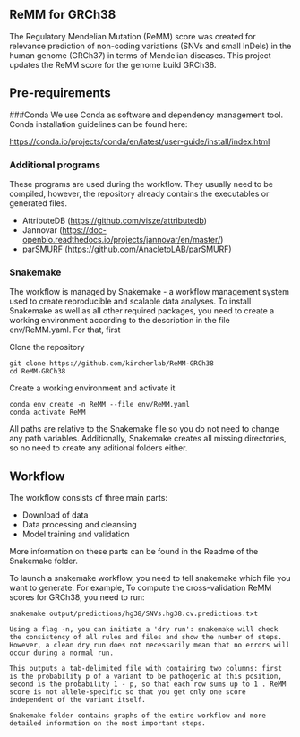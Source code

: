 ## ReMM for GRCh38

The Regulatory Mendelian Mutation (ReMM) score was created for relevance prediction of non-coding variations (SNVs and small InDels) in the human genome (GRCh37) in terms of Mendelian diseases. This project updates the ReMM score for the genome build GRCh38.

## Pre-requirements

###Conda
We use Conda as software and dependency management tool. Conda installation guidelines can be found here:

https://conda.io/projects/conda/en/latest/user-guide/install/index.html

### Additional programs
These programs are used during the workflow. They usually need to be compiled, however, the repository already contains the executables or generated files.

- AttributeDB (https://github.com/visze/attributedb)
- Jannovar (https://doc-openbio.readthedocs.io/projects/jannovar/en/master/)
- parSMURF (https://github.com/AnacletoLAB/parSMURF)

### Snakemake

The workflow is managed by Snakemake - a workflow management system used to create reproducible and scalable data analyses. To install Snakemake as well as all other required packages, you need to create a working environment according to the description in the file env/ReMM.yaml. For that, first

Clone the repository
```
git clone https://github.com/kircherlab/ReMM-GRCh38
cd ReMM-GRCh38

```

Create a working environment and activate it

```
conda env create -n ReMM --file env/ReMM.yaml
conda activate ReMM
```

All paths are relative to the Snakemake file so you do not need to change any path variables. Additionally, Snakemake creates all missing directories, so no need to create any aditional folders either.

## Workflow

The workflow consists of three main parts:

- Download of data
- Data processing and cleansing
- Model training and validation

More information on these parts can be found in the Readme of the Snakemake folder.

To launch a snakemake workflow, you need to tell snakemake which file you want to generate. For example, To compute the cross-validation ReMM scores for GRCh38, you need to run:


```
snakemake output/predictions/hg38/SNVs.hg38.cv.predictions.txt

Using a flag -n, you can initiate a 'dry run': snakemake will check the consistency of all rules and files and show the number of steps. However, a clean dry run does not necessarily mean that no errors will occur during a normal run.

This outputs a tab-delimited file with containing two columns: first is the probability p of a variant to be pathogenic at this position, second is the probability 1 - p, so that each row sums up to 1 . ReMM score is not allele-specific so that you get only one score independent of the variant itself.

Snakemake folder contains graphs of the entire workflow and more detailed information on the most important steps.
